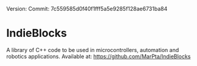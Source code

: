 Version: Commit: 7c559585d0f40f1fff5a5e9285f128ae6731ba84

# IndieBlocks
A library of C++ code to be used in microcontrollers, automation and robotics applications.
Available at: https://github.com/MarPta/IndieBlocks